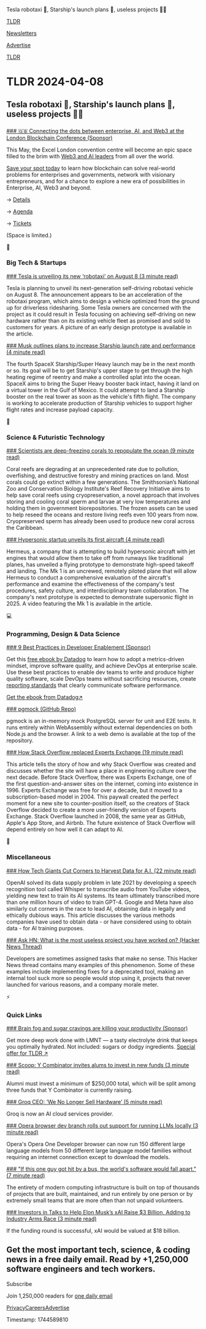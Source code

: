 Tesla robotaxi 🚕, Starship's launch plans 🚀, useless projects 👨‍💻

[TLDR](/)

[Newsletters](/newsletters)

[Advertise](https://advertise.tldr.tech/)

[TLDR](/)

# TLDR 2024-04-08

## Tesla robotaxi 🚕, Starship's launch plans 🚀, useless projects 👨‍💻

### 

[### 🇬🇧 Connecting the dots between enterprise, AI, and Web3 at the London Blockchain Conference (Sponsor)](https://londonblockchain.net/?utm_source=ooh&amp;utm_medium=ooh_link&amp;utm_campaign=tldr)

This May, the Excel London convention centre will become an epic space filled to the brim with [Web3 and AI leaders](https://londonblockchain.net/en/agenda?utm_source=ooh&utm_medium=ooh_link&utm_campaign=tldr&tab.day=20240521#/) from all over the world.

[Save your spot today](https://londonblockchain.net/en/registration?utm_source=ooh&utm_medium=ooh_link&utm_campaign=tldr) to learn how blockchain can solve real-world problems for enterprises and governments, network with visionary entrepreneurs, and for a chance to explore a new era of possibilities in Enterprise, AI, Web3 and beyond.

→ [Details](https://londonblockchain.net/?utm_source=ooh&utm_medium=ooh_link&utm_campaign=tldr)

→ [Agenda](https://londonblockchain.net/en/agenda?utm_source=ooh&utm_medium=ooh_link&utm_campaign=tldr&tab.day=20240521#/)

→ [Tickets](https://londonblockchain.net/en/registration?utm_source=ooh&utm_medium=ooh_link&utm_campaign=tldr)

(Space is limited.)

📱

### Big Tech & Startups

[### Tesla is unveiling its new ‘robotaxi’ on August 8 (3 minute read)](https://electrek.co/2024/04/05/tesla-robotaxi-unveiling-august-8/?utm_source=tldrnewsletter)

Tesla is planning to unveil its next-generation self-driving robotaxi vehicle on August 8. The announcement appears to be an acceleration of the robotaxi program, which aims to design a vehicle optimized from the ground up for driverless ridesharing. Some Tesla owners are concerned with the project as it could result in Tesla focusing on achieving self-driving on new hardware rather than on its existing vehicle fleet as promised and sold to customers for years. A picture of an early design prototype is available in the article.

[### Musk outlines plans to increase Starship launch rate and performance (4 minute read)](https://spacenews.com/musk-outlines-plans-to-increase-starship-launch-rate-and-performance/?utm_source=tldrnewsletter)

The fourth SpaceX Starship/Super Heavy launch may be in the next month or so. Its goal will be to get Starship's upper stage to get through the high heating regime of reentry and make a controlled splat into the ocean. SpaceX aims to bring the Super Heavy booster back intact, having it land on a virtual tower in the Gulf of Mexico. It could attempt to land a Starship booster on the real tower as soon as the vehicle's fifth flight. The company is working to accelerate production of Starship vehicles to support higher flight rates and increase payload capacity.

🚀

### Science & Futuristic Technology

[### Scientists are deep-freezing corals to repopulate the ocean (9 minute read)](https://www.freethink.com/futurology/scientists-are-deep-freezing-corals-to-repopulate-the-ocean?utm_source=tldrnewsletter)

Coral reefs are degrading at an unprecedented rate due to pollution, overfishing, and destructive forestry and mining practices on land. Most corals could go extinct within a few generations. The Smithsonian’s National Zoo and Conservation Biology Institute's Reef Recovery Initiative aims to help save coral reefs using cryopreservation, a novel approach that involves storing and cooling coral sperm and larvae at very low temperatures and holding them in government biorepositories. The frozen assets can be used to help reseed the oceans and restore living reefs even 100 years from now. Cryopreserved sperm has already been used to produce new coral across the Caribbean.

[### Hypersonic startup unveils its first aircraft (4 minute read)](https://www.freethink.com/transportation/hypersonic-aircraft-hermeus?utm_source=tldrnewsletter)

Hermeus, a company that is attempting to build hypersonic aircraft with jet engines that would allow them to take off from runways like traditional planes, has unveiled a flying prototype to demonstrate high-speed takeoff and landing. The Mk 1 is an uncrewed, remotely piloted plane that will allow Hermeus to conduct a comprehensive evaluation of the aircraft's performance and examine the effectiveness of the company's test procedures, safety culture, and interdisciplinary team collaboration. The company's next prototype is expected to demonstrate supersonic flight in 2025. A video featuring the Mk 1 is available in the article.

💻

### Programming, Design & Data Science

[### 9 Best Practices in Developer Enablement (Sponsor)](https://www.datadoghq.com/ebook/enterprise-developer-enablement/?utm_source=tldrnewsletter&amp;utm_medium=newsletter&amp;utm_campaign=dg-coreplatform-ww-devopsatenterprisescale-tldr)

Get this [free ebook by Datadog](https://www.datadoghq.com/ebook/enterprise-developer-enablement/?utm_source=tldrnewsletter&utm_medium=newsletter&utm_campaign=dg-coreplatform-ww-devopsatenterprisescale-tldr) to learn how to adopt a metrics-driven mindset, improve software quality, and achieve DevOps at enterprise scale. Use these best practices to enable dev teams to write and produce higher quality software, scale DevOps teams without sacrificing resources, create [reporting standards](https://www.datadoghq.com/ebook/enterprise-developer-enablement/?utm_source=tldrnewsletter&utm_medium=newsletter&utm_campaign=dg-coreplatform-ww-devopsatenterprisescale-tldr) that clearly communicate software performance.

[Get the ebook from Datadog](https://www.datadoghq.com/ebook/enterprise-developer-enablement/?utm_source=tldrnewsletter&utm_medium=newsletter&utm_campaign=dg-coreplatform-ww-devopsatenterprisescale-webdev)[↗️](https://www.datadoghq.com/ebook/enterprise-developer-enablement/?utm_source=tldrnewsletter&utm_medium=newsletter&utm_campaign=dg-coreplatform-ww-devopsatenterprisescale-tldr)

[### pgmock (GitHub Repo)](https://github.com/stackframe-projects/pgmock?utm_source=tldrnewsletter)

pgmock is an in-memory mock PostgreSQL server for unit and E2E tests. It runs entirely within WebAssembly without external dependencies on both Node.js and the browser. A link to a web demo is available at the top of the repository.

[### How Stack Overflow replaced Experts Exchange (19 minute read)](https://graphite.dev/blog/stack-overflow-vs-experts-exchange?utm_source=tldrnewsletter)

This article tells the story of how and why Stack Overflow was created and discusses whether the site will have a place in engineering culture over the next decade. Before Stack Overflow, there was Experts Exchange, one of the first question-and-answer sites on the internet, coming into existence in 1996. Experts Exchange was free for over a decade, but it moved to a subscription-based model in 2004. This paywall created the perfect moment for a new site to counter-position itself, so the creators of Stack Overflow decided to create a more user-friendly version of Experts Exchange. Stack Overflow launched in 2008, the same year as GitHub, Apple's App Store, and Airbnb. The future existence of Stack Overflow will depend entirely on how well it can adapt to AI.

🎁

### Miscellaneous

[### How Tech Giants Cut Corners to Harvest Data for A.I. (22 minute read)](https://www.nytimes.com/2024/04/06/technology/tech-giants-harvest-data-artificial-intelligence.html?ugrp=u&amp;unlocked_article_code=1.i00.2gRB.J2qpf6PYyX6b&amp;smid=url-share&amp;utm_source=tldrnewsletter)

OpenAI solved its data supply problem in late 2021 by developing a speech recognition tool called Whisper to transcribe audio from YouTube videos, yielding new text to train its AI systems. Its team ultimately transcribed more than one million hours of video to train GPT-4. Google and Meta have also similarly cut corners in the race to lead AI, obtaining data in legally and ethically dubious ways. This article discusses the various methods companies have used to obtain data - or have considered using to obtain data - for AI training purposes.

[### Ask HN: What is the most useless project you have worked on? (Hacker News Thread)](https://news.ycombinator.com/item?id=39942397&amp;utm_source=tldrnewsletter)

Developers are sometimes assigned tasks that make no sense. This Hacker News thread contains many examples of this phenomenon. Some of these examples include implementing fixes for a deprecated tool, making an internal tool suck more so people would stop using it, projects that never launched for various reasons, and a company morale meter.

⚡

### Quick Links

[### Brain fog and sugar cravings are killing your productivity (Sponsor)](http://www.DrinkLMNT.com/TLDR?utm_source=tldrnewsletter)

Get more deep work done with LMNT — a tasty electrolyte drink that keeps you optimally hydrated. Not included: sugars or dodgy ingredients. [Special offer for TLDR ↗️](http://www.DrinkLMNT.com/TLDR)

[### Scoop: Y Combinator invites alums to invest in new funds (3 minute read)](https://www.axios.com/2024/04/06/ycombinator-funds-alumi-investing?utm_source=tldrnewsletter)

Alumni must invest a minimum of $250,000 total, which will be split among three funds that Y Combinator is currently raising.

[### Groq CEO: ‘We No Longer Sell Hardware’ (5 minute read)](https://www.eetimes.com/groq-ceo-we-no-longer-sell-hardware/?utm_source=tldrnewsletter)

Groq is now an AI cloud services provider.

[### Opera browser dev branch rolls out support for running LLMs locally (3 minute read)](https://www.theregister.com/2024/04/03/opera_local_llm/?utm_source=tldrnewsletter)

Opera's Opera One Developer browser can now run 150 different large language models from 50 different large language model families without requiring an internet connection except to download the models.

[### "If this one guy got hit by a bus, the world's software would fall apart." (7 minute read)](https://lunduke.locals.com/post/5477752/if-this-one-guy-got-hit-by-a-bus-the-worlds-software-would-fall-apart?utm_source=tldrnewsletter)

The entirety of modern computing infrastructure is built on top of thousands of projects that are built, maintained, and run entirely by one person or by extremely small teams that are more often than not unpaid volunteers.

[### Investors in Talks to Help Elon Musk’s xAI Raise $3 Billion, Adding to Industry Arms Race (3 minute read)](https://www.wsj.com/tech/ai/investors-in-talks-to-help-elon-musks-xai-raise-3-billion-adding-to-industry-arms-race-84ba2328?st=hepn2gegjcej0q7&amp;reflink=desktopwebshare_permalink&amp;utm_source=tldrnewsletter)

If the funding round is successful, xAI would be valued at $18 billion.

## Get the most important tech, science, & coding news in a free daily email. Read by +1,250,000 software engineers and tech workers.

Subscribe

Join 1,250,000 readers for [one daily email](/api/latest/tech)

[Privacy](/privacy)[Careers](https://jobs.ashbyhq.com/tldr.tech)[Advertise](/tech/advertise)

Timestamp: 1744589810